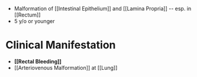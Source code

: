 - Malformation of [[Intestinal Epithelium]] and [[Lamina Propria]] -- esp. in [[Rectum]]
- 5 y/o or younger

# Clinical Manifestation
- **[[Rectal Bleeding]]**
- [[Arteriovenous Malformation]] at [[Lung]]
